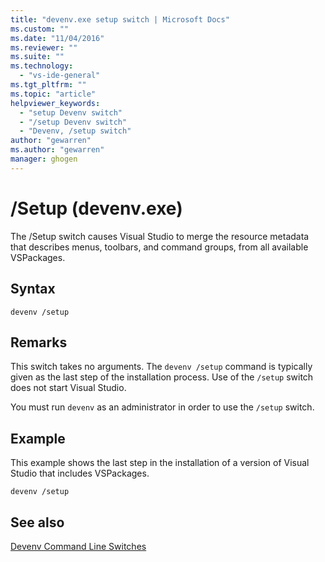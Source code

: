 ```yaml
---
title: "devenv.exe setup switch | Microsoft Docs"
ms.custom: ""
ms.date: "11/04/2016"
ms.reviewer: ""
ms.suite: ""
ms.technology:
  - "vs-ide-general"
ms.tgt_pltfrm: ""
ms.topic: "article"
helpviewer_keywords:
  - "setup Devenv switch"
  - "/setup Devenv switch"
  - "Devenv, /setup switch"
author: "gewarren"
ms.author: "gewarren"
manager: ghogen
---
```

# /Setup (devenv.exe)

The /Setup switch causes Visual Studio to merge the resource metadata that describes menus, toolbars, and command groups, from all available VSPackages.

## Syntax

```shell
devenv /setup
```

## Remarks

This switch takes no arguments. The `devenv /setup` command is typically given as the last step of the installation process. Use of the `/setup` switch does not start Visual Studio.

You must run `devenv` as an administrator in order to use the `/setup` switch.

## Example

This example shows the last step in the installation of a version of Visual Studio that includes VSPackages.

```shell
devenv /setup
```

## See also

[Devenv Command Line Switches](../../ide/reference/devenv-command-line-switches.md)